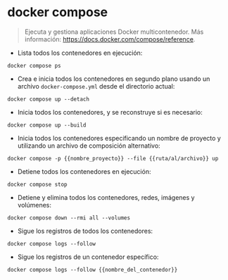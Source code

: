 # docker compose

> Ejecuta y gestiona aplicaciones Docker multicontenedor.
> Más información: <https://docs.docker.com/compose/reference>.

- Lista todos los contenedores en ejecución:

`docker compose ps`

- Crea e inicia todos los contenedores en segundo plano usando un archivo `docker-compose.yml` desde el directorio actual:

`docker compose up --detach`

- Inicia todos los contenedores, y se reconstruye si es necesario:

`docker compose up --build`

- Inicia todos los contenedores especificando un nombre de proyecto y utilizando un archivo de composición alternativo:

`docker compose -p {{nombre_proyecto}} --file {{ruta/al/archivo}} up`

- Detiene todos los contenedores en ejecución:

`docker compose stop`

- Detiene y elimina todos los contenedores, redes, imágenes y volúmenes:

`docker compose down --rmi all --volumes`

- Sigue los registros de todos los contenedores:

`docker compose logs --follow`

- Sigue los registros de un contenedor específico:

`docker compose logs --follow {{nombre_del_contenedor}}`
